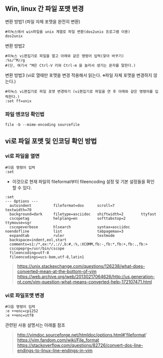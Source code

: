 ## Win, linux 간 파일 포맷 변경

변환 방법1 (파일 자체 포맷을 완전히 변환)
```
#리눅스에서 win파일을 unix 계열로 파일 변환(dos2unix 프로그램 이용)
dos2unix
```

변환 방법2
```
#리눅스 vi편집기로 파일을 열고 아래와 같은 명령어 입력(찾아 바꾸기)
:%s/^M//g
#(단, 여기서 ^M은 Ctrl-V 키와 Ctrl-m 을 눌러서 생기는 문자를 말한다.)
```

변환 방법3 (vi로 열때만 포맷을 변경 적용해서 읽는다. ※파일 자체 포맷을 변경하지 않는다.)
```
#리눅스 vi편집기로 파일 포맷 변경하기 (vi편집기로 파일을 연 후 아래와 같은 명령어를 입력한다.)
:set ff=unix
```

### 파일 엔코딩 확인법
```
file -b --mime-encoding sourcefile
```



## vi로 파일 포맷 및 인코딩 확인 방법
### vi로 파일을 열면
```
#다음 명령어 입력
:set
```
- 이것으로 현재 파일의 fileformat부터 fileencoding 설정 및 기본 설정들을 확인 할 수 있다.
```
:set
--- Options ---
  autoindent          fileformat=dos      scroll=7            textwidth=70
  background=dark     filetype=asciidoc   shiftwidth=2        ttyfast
  cscopetag           helplang=en         softtabstop=2       ttymouse=sgr
  cscopeverbose       hlsearch            syntax=asciidoc
noendofline           list                tabpagemax=3
  expandtab           ruler               textmode
  backspace=indent,eol,start
  comments=s1:/*,ex:*/,://,b:#,:%,:XCOMM,fb:-,fb:*,fb:+,fb:.,fb:>
  cscopeprg=/usr/bin/cscope
  fileencoding=utf-8
  fileencodings=ucs-bom,utf-8,latin1
```
> https://unix.stackexchange.com/questions/126238/what-does-converted-mean-at-the-bottom-of-vim
> https://web.archive.org/web/20130217064626/http://us.generation-nt.com/vim-question-what-means-converted-help-172107471.html


### vi로 파일포맷 변경
```
#다음 명령어 입력
:e ++enc=cp1252
:e ++enc=utf8
```


관련된 사용 설명서는 아래를 참조
> http://vimdoc.sourceforge.net/htmldoc/options.html#'fileformat'
> https://vim.fandom.com/wiki/File_format
> https://stackoverflow.com/questions/82726/convert-dos-line-endings-to-linux-line-endings-in-vim
